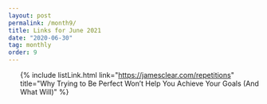 ```yaml
---
layout: post
permalink: /month9/
title: Links for June 2021
date: "2020-06-30"
tag: monthly
order: 9
---
```

<ul>

  {% include listLink.html link="https://jamesclear.com/repetitions" title="Why Trying to Be Perfect Won’t Help You Achieve Your Goals (And What Will)" %}
</ul>